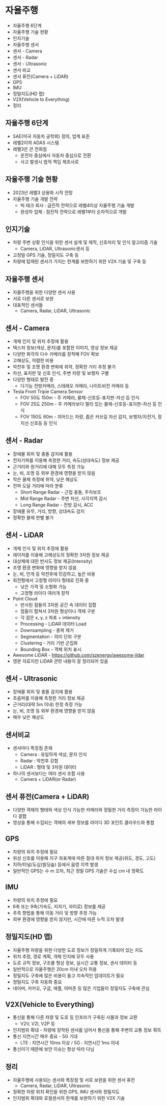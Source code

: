 # 자율주행
- 자율주행 6단계
- 자율주행 기술 현황
- 인지기술
- 자율주행 센서
- 센서 - Camera
- 센서 - Radar
- 센서 - Ultrasonic
- 센서 비교
- 센서 퓨전(Camera + LiDAR)
- GPS
- IMU
- 정밀지도(HD 맵)
- V2X(Vehicle to Everything)
- 정리


## 자율주행 6단계
- SAE(미국 자동차 공학회) 정의, 업계 표준
- 레벨2이하 ADAS 시스템
- 레벨3은 큰 전화점
  - 운전자 중심에서 자동차 중심으로 전환
  - 사고 발생시 법적 책임 제조사로

## 자율주행 기술 현황
- 2023년 레벨3 상용화 시작 전망
- 자율주행 기술 개발 전략
  - 빅 테크 회사 : 급진적 전략으로 레벨4이상 자율주행 기술 개발
  - 완성차 업체 : 점진적 전략으로 레벨1부터 순차적으로 개발

## 인지기술
- 차량 주변 상황 인식을 위한 센서 설계 및 제작, 신호처리 및 인식 알고리즘 기술
  - Camera, LiDAR, Ultrasonic센서 등
- 고정밀 GPS 기술, 정밀지도 구축 등
- 차량에 탑재된 센서가 가지는 한계를 보완하기 위한 V2X 기술 및 구축 등

## 자율주행 센서
- 자율주행을 위한 다양한 센서 사용
- 서로 다른 센서로 보완
- 대표적인 센서들
  - Camera, Radar, LiDAR, Ultrasonic

## 센서 - Camera
- 개체 인지 및 위치 추정에 활용
- 텍스처 정보(색상, 문자)를 포함한 이미지, 영상 정보 제공
- 다양한 화각의 다수 카메라를 장착해 FOV 확보
- 고해상도, 저렴한 비용
- 악천후 및 조명 환경 변화에 취약, 정확한 거리 추정 불가
- 차선, 표지판 및 신호 인식, 주변 차량 및 보행자 구별
- 다양한 형태로 발전 중
  - 다기능 전방카메라, 스테레오 카메라, 나이트비전 카메라 등
- Tesla Front Triple Camera Sensor
  - FOV 50도 150m - 주 카메라, 물체-신호등-표지판-차선 등 인식
  - FOV 25도 250m - 주 카메라보다 멀리 있는 물체-신호등-표지판-차선 등 인식
  - FOV 150도 60m - 끼어드는 차량, 좁은 커브길 차선 감지, 보행자/자전거, 정지선 신호등 등 인식

## 센서 - Radar
- 장애물 회피 및 충돌 감지에 활용
- 전자기파를 이용해 측정한 거리, 속도(상대속도) 정보 제공
- 근거리와 원거리에 대해 모두 측정 가능
- 눈, 비, 조명 등 외부 환경에 영향을 받지 않음
- 작은 물체 측정에 취약, 낮은 해상도
- 전파 도달 거리에 따라 분류
  - Short Range Radar - 근접 충돌, 주차보조
  - Mid Range Radar - 주변 차선, 사각지역 감시
  - Long Range Radar - 전방 감시, ACC
- 장애물 유무, 거리, 방향, 상대속도 감지
- 정확한 물체 판별 불가

## 센서 - LiDAR
- 개체 인식 및 위치 추정에 활용
- 레이저를 이용해 고해상도의 정확한 3차원 정보 제공
- 대상체에 대한 반사도 정보 제공(Intensity)
- 조명 환경 변화에 영향을 받지 않음
- 눈, 비, 안개 등 악천후에 민감하고, 높은 비용
- 회전형에서 고정형 라이다 형태로 진화 중
  - 낮은 가격 및 소형화 가능
  - 고정형 라이다 여러개 장착
- Point Cloud
  - 반사된 점들의 3차원 공간 속 데이터 집합
  - 점들이 합쳐서 3차원 형상이나 객체 구분
  - 각 점은 x, y, z 좌표 + intensity
  - Processing - LiDAR 데이터 Load
  - Downsampling - 중복 제거
  - Segmentation - 의미 단위 구분
  - Clustering - 거리 기반 군집화
  - Bounding Box - 객체 위치 표시
- Awesome LiDAR - https://github.com/szenergy/awesome-lidar
- 영문 자료지만 LiDAR 관련 내용이 잘 정리되어 있음

## 센서 - Ultrasonic
- 장애물 회피 및 충돌 감지에 활용
- 초음파를 이용해 측정한 거리 정보 제공
- 근거리(대략 5m 이내) 한정 측정 가능
- 눈, 비, 조명 등 외부 환경에 영향을 받지 않음
- 매우 낮은 해상도

## 센서비교
- 센서마다 특장점 존재
  - Camera : 유일하게 색상, 문자 인식
  - Radar : 악천후 강함
  - LiDAR : 형태 및 3차원 데이터
- 하나의 센서보다는 여러 센서 조합 사용
  - Camera + LiDAR(or Radar)

## 센서 퓨전(Camera + LiDAR)
- 다양한 객체의 형태와 색상 인식 가능한 카메라와 정밀한 거리 측정이 가능한 라이다 결합
- 영상을 통해 수집되는 객체의 세부 정보를 라이다 3D 포인트 클라우드와 통합

## GPS
- 차량의 위치 추정에 필요
- 위성 신호를 이용해 지구 좌표계에 따른 절대 위치 정보 제공(위도, 경도, 고도)
- 지하/터널/도심(빌딩숲) 등에서 음영 지역 발생
- 일반적인 GPS는 수 m 오차, 최근 정밀 GPS 기술은 수십 cm 내 정확도

## IMU
- 차량의 위치 추정에 필요
- 6축 또는 9축(가속도, 지자기, 자이로) 정보를 제공
- 추측 항법을 통해 이동 거리 및 방향 추정 가능
- 외부 환경에 영향을 받지 않지만, 시간에 따른 누적 오차 발생

## 정밀지도(HD 맵)
- 자율주행 차량을 위한 다양한 도로 정보가 정밀하게 기록되어 있는 지도
- 위치 추정, 경로 계획, 개체 인지에 모두 사용
- 도로 규칙 정보, 구조물 형상 정보, 실시간 교통 정보, 센서 데이터 등
- 일반적으로 자율주행은 20cm 이내 오차 허용
- 정밀지도 구축에 많은 비용이 들고 지속적인 업데이트가 필요
- 정밀지도 구축 자동화 중요
- 네이버, 카카오, 구글, 애플, 아마존 등 많은 기업들이 정밀지도 구축에 관심

## V2X(Vehicle to Everything)
- 통신을 통해 다른 차량 및 도로 등 인프라가 구축된 사물과 정보 교환
  - V2V, V2I, V2P 등
- 인지범위 확대 - 차량에 장착된 센서를 넘어서 통신을 통해 주변의 교통 정보 획득
- 통신 지연시간 매우 중요 - 5G 기대
  - LTE : 지연시간 10ms 이상 / 5G : 지연시간 1ms 이내
- 통신이기 때문에 보안 이슈는 항상 따라 다님

## 정리
- 자율주행에 사용되는 센서와 특장점 및 서로 보완을 위한 센서 퓨전
  - Camera, Radar, LiDAR, Ultrasonic
- 정확한 차량 위치 확인을 위한 GPS, IMU 센서와 정밀지도
- 인지범위 확대와 로컬센서의 한계를 보완하기 위한 V2X 기술

